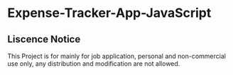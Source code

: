 # Expense-Tracker-App-JavaScript

## Liscence Notice
This Project is for mainly for job application, personal and non-commercial use only, any distribution and modification are not allowed.
